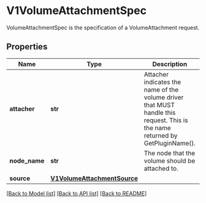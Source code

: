 # V1VolumeAttachmentSpec

VolumeAttachmentSpec is the specification of a VolumeAttachment request.
## Properties
Name | Type | Description | Notes
------------ | ------------- | ------------- | -------------
**attacher** | **str** | Attacher indicates the name of the volume driver that MUST handle this request. This is the name returned by GetPluginName(). | 
**node_name** | **str** | The node that the volume should be attached to. | 
**source** | [**V1VolumeAttachmentSource**](V1VolumeAttachmentSource.md) |  | 

[[Back to Model list]](../README.md#documentation-for-models) [[Back to API list]](../README.md#documentation-for-api-endpoints) [[Back to README]](../README.md)


